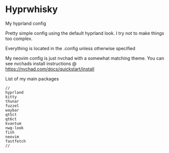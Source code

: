 # Hyprwhisky
My hyprland config


Pretty simple config using the default hyprland look. I try not to make things too complex.

Everything is located in the .config unless otherwise specified

My neovim config is just nvchad with a somewhat matching theme. You can see nvchads install instructions @ https://nvchad.com/docs/quickstart/install

List of my main packages
```
//
hyprland
kitty
thunar
fuzzel
waybar
qt5ct
qt6ct
kvantum
nwg-look
fish
neovim
fastfetch
//
```
